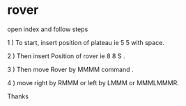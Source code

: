 # rover
open index and follow steps

1 ) To start, insert position of plateau ie 5 5 with space.

2 ) Then insert Position of rover ie 8 8 S .

3 ) Then move Rover by MMMM command .

4 ) move right by RMMM or left by LMMM or MMMLMMMR.


Thanks

